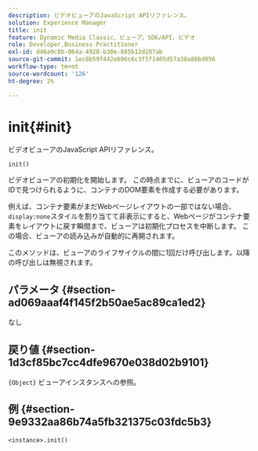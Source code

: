 ```yaml
---
description: ビデオビューアのJavaScript APIリファレンス。
solution: Experience Manager
title: init
feature: Dynamic Media Classic，ビューア，SDK/API，ビデオ
role: Developer,Business Practitioner
exl-id: d46a9c8b-064a-4928-b30e-885b12d287ab
source-git-commit: 1ec8b59f442eb96c6c3f5f1405d57a38a86bd056
workflow-type: tm+mt
source-wordcount: '126'
ht-degree: 2%

---
```


# init{#init}

ビデオビューアのJavaScript APIリファレンス。

`init()`

ビデオビューアの初期化を開始します。 この時点までに、ビューアのコードがIDで見つけられるように、コンテナのDOM要素を作成する必要があります。

例えば、コンテナ要素がまだWebページレイアウトの一部ではない場合、`display:none`スタイルを割り当てて非表示にすると、Webページがコンテナ要素をレイアウトに戻す瞬間まで、ビューアは初期化プロセスを中断します。 この場合、ビューアの読み込みが自動的に再開されます。

このメソッドは、ビューアのライフサイクルの間に1回だけ呼び出します。以降の呼び出しは無視されます。

## パラメータ {#section-ad069aaaf4f145f2b50ae5ac89ca1ed2}

なし

## 戻り値 {#section-1d3cf85bc7cc4dfe9670e038d02b9101}

`{Object}` ビューアインスタンスへの参照。

## 例 {#section-9e9332aa86b74a5fb321375c03fdc5b3}

```
<instance>.init()
```
